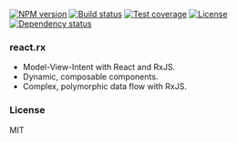 
[![NPM version][npm-img]][npm-url]
[![Build status][travis-img]][travis-url]
[![Test coverage][coveralls-img]][coveralls-url]
[![License][license-img]][license-url]
[![Dependency status][david-img]][david-url]

### react.rx

* Model-View-Intent with React and RxJS.
* Dynamic, composable components.
* Complex, polymorphic data flow with RxJS.

### License
MIT

[npm-img]: https://img.shields.io/npm/v/react.rx.svg?style=flat-square
[npm-url]: https://npmjs.org/package/react.rx
[travis-img]: https://img.shields.io/travis/coderhaoxin/react.rx.svg?style=flat-square
[travis-url]: https://travis-ci.org/coderhaoxin/react.rx
[coveralls-img]: https://img.shields.io/coveralls/coderhaoxin/react.rx.svg?style=flat-square
[coveralls-url]: https://coveralls.io/r/coderhaoxin/react.rx?branch=master
[license-img]: http://img.shields.io/badge/license-MIT-green.svg?style=flat-square
[license-url]: http://opensource.org/licenses/MIT
[david-img]: https://img.shields.io/david/coderhaoxin/react.rx.svg?style=flat-square
[david-url]: https://david-dm.org/coderhaoxin/react.rx
